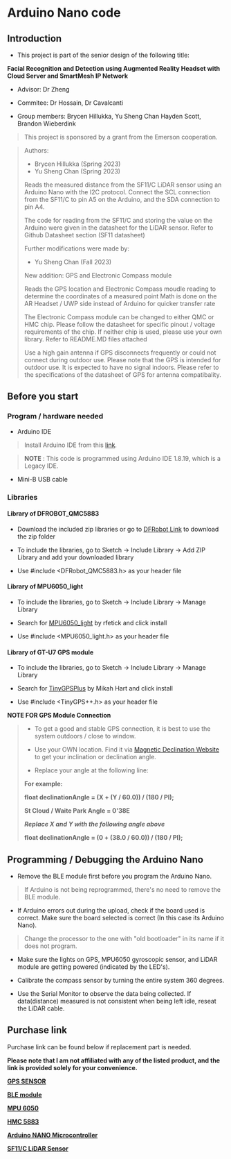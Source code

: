 # Arduino Nano code 

## Introduction 
* This project is part of the senior design of the following title:

**Facial Recognition and Detection using Augmented Reality Headset with Cloud Server and SmartMesh IP Network**

* Advisor: Dr Zheng 

* Commitee: Dr Hossain, Dr Cavalcanti
  
* Group members: Brycen Hillukka, Yu Sheng Chan Hayden Scott, Brandon Wieberdink 

> This project is sponsored by a grant from the Emerson cooperation. 


> Authors:
> - Brycen Hillukka (Spring 2023)
> - Yu Sheng Chan   (Spring 2023)
>
> Reads the measured distance from the SF11/C LiDAR sensor using an 
> Arduino Nano with the I2C protocol. Connect the SCL connection from 
> the SF11/C to pin A5 on the Arduino, and the SDA connection to pin A4.
> 
> The code for reading from the SF11/C and storing the value on the Arduino
> were given in the datasheet for the LiDAR sensor. Refer to Github Datasheet section (SF11 datasheet)
>
> Further modifications were made by:
> - Yu Sheng Chan   (Fall 2023)
> 
>  New addition: GPS and Electronic Compass module 
> 
>  Reads the GPS location and Electronic Compass moudle reading to determine the coordinates of a measured point 
>  Math is done on the AR Headset / UWP side instead of Arduino for quicker transfer rate 
> 
>  The Electronic Compass module can be changed to either QMC or HMC chip. 
>  Please follow the datasheet for specific pinout / voltage requirements of the chip. 
>  If neither chip is used, please use your own library. 
>  Refer to README.MD files attached 
> 
>  Use a high gain antenna if GPS disconnects frequently or could not connect during outdoor use. 
>  Please note that the GPS is intended for outdoor use. It is expected to have no signal indoors. 
>  Please refer to the specifications of the datasheet of GPS for antenna compatibality. 
> 

## Before you start 

### Program / hardware needed 

- Arduino IDE 
>Install Arduino IDE from this [link](https://downloads.arduino.cc/arduino-1.8.19-windows.exe).

> **NOTE** : This code is programmed using Arduino IDE 1.8.19, which is a Legacy IDE.

- Mini-B USB cable 

### Libraries

#### Library of DFROBOT_QMC5883
* Download the included zip libraries or go to [DFRobot Link](https://github.com/DFRobot/DFRobot_QMC5883) to download the zip folder

* To include the libraries, go to Sketch -> Include Library -> Add ZIP Library and add your downloaded library

* Use #include <DFRobot_QMC5883.h> as your header file


#### Library of MPU6050_light
* To include the libraries, go to Sketch -> Include Library -> Manage Library

* Search for [MPU6050_light](https://github.com/rfetick/MPU6050_light) by rfetick and click install

* Use #include <MPU6050_light.h> as your header file


#### Library of GT-U7 GPS module
* To include the libraries, go to Sketch -> Include Library -> Manage Library

* Search for [TinyGPSPlus](https://github.com/mikalhart/TinyGPSPlus) by Mikah Hart and click install

* Use #include <TinyGPS++.h> as your header file


**NOTE FOR GPS Module Connection**

> * To get a good and stable GPS connection, it is best to use the system outdoors / close to window.
>
> * Use your OWN location. Find it via [Magnetic Declination Website](http://magnetic-declination.com/) to get your inclination or declination angle.
> 
> * Replace your angle at the following line:
>
>  **For example:**
>
>  **float declinationAngle = (X + (Y / 60.0)) / (180 / PI);**
>
>  **St Cloud / Waite Park Angle = 0'38E**
>
>  
>  ***Replace X and Y with the following angle above***
>
>  
>  **float declinationAngle = (0 + (38.0 / 60.0)) / (180 / PI);**

## Programming / Debugging the Arduino Nano

* Remove the BLE module first before you program the Arduino Nano.
> If Arduino is not being reprogrammed, there's no need to remove the BLE module.

* If Arduino errors out during the upload, check if the board used is correct. Make sure the board selected is correct (In this case its Arduino Nano).
> Change the processor to the one with "old bootloader" in its name if it does not program.  

* Make sure the lights on GPS, MPU6050 gyroscopic sensor, and LiDAR module are getting powered (indicated by the LED's).

* Calibrate the compass sensor by turning the entire system 360 degrees. 

* Use the Serial Monitor to observe the data being collected. If data(distance) measured is not consistent when being left idle, reseat the LiDAR cable.


## Purchase link 
Purchase link can be found below if replacement part is needed. 

**Please note that I am not affiliated with any of the listed product, and the link is provided solely for your convenience.**

[**GPS SENSOR**](https://www.amazon.com/Navigation-Satellite-Compatible-Microcontroller-Geekstory/dp/B07PRGBLX7?th=1)

[**BLE module**](https://www.amazon.com/DSD-TECH-Bluetooth-iBeacon-Arduino/dp/B06WGZB2N4)

[**MPU 6050**](https://www.amazon.com/HiLetgo-MPU-6050-Accelerometer-Gyroscope-Converter/dp/B01DK83ZYQ/ref=asc_df_B01DK83ZYQ/?tag=hyprod-20&linkCode=df0&hvadid=642109977814&hvpos=&hvnetw=g&hvrand=8430803264096386904&hvpone=&hvptwo=&hvqmt=&hvdev=c&hvdvcmdl=&hvlocint=&hvlocphy=1020086&hvtargid=pla-1260970162741&gclid=EAIaIQobChMI7fH7s9OPggMV_1J_AB3O2gLQEAQYASABEgKCrPD_BwE&th=1)

[**HMC 5883**](https://amazon.com/HiLetgo-GY-271-QMC5883L-Compass-Magnetometer/dp/B008V9S64E/ref=asc_df_B008V9S64E/?tag=hyprod-20&linkCode=df0&hvadid=241933244562&hvpos=&hvnetw=g&hvrand=4729607995161709394&hvpone=&hvptwo=&hvqmt=&hvdev=c&hvdvcmdl=&hvlocint=&hvlocphy=1020086&hvtargid=pla-650173234261&psc=1)

[**Arduino NANO Microcontroller**](https://store.arduino.cc/products/arduino-nano)

[**SF11/C LiDAR Sensor**](https://www.mouser.com/ProductDetail/LightWare-LiDAR/SF11-C?qs=iLbezkQI%252BsjRfbQfbtoV7g%3D%3D&mgh=1&gad_source=1&gclid=EAIaIQobChMIi9Sq6PL3gwMVoVdHAR0QQQRgEAQYAiABEgKM2_D_BwE)

